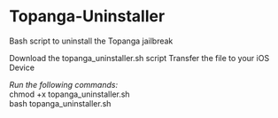 # Topanga-Uninstaller
Bash script to uninstall the Topanga jailbreak

Download the topanga_uninstaller.sh script
Transfer the file to your iOS Device

*Run the following commands:*<br>
chmod +x topanga_uninstaller.sh<br>
bash topanga_uninstaller.sh
